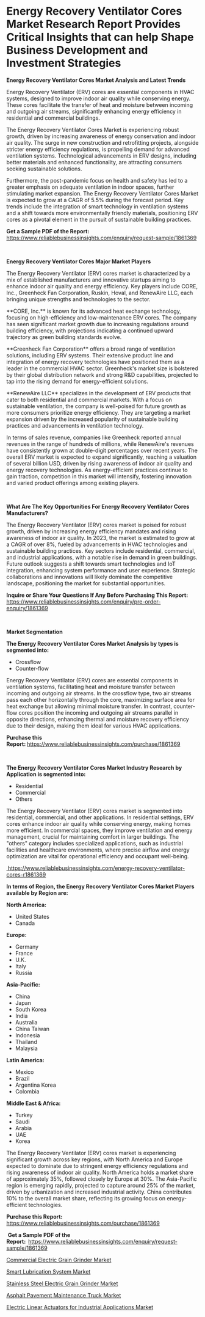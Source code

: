 <p><h1>Energy Recovery Ventilator Cores Market Research Report Provides Critical Insights that can help Shape Business Development and Investment Strategies</h1></p><p><strong>Energy Recovery Ventilator Cores Market Analysis and Latest Trends</strong></p>
<p><p>Energy Recovery Ventilator (ERV) cores are essential components in HVAC systems, designed to improve indoor air quality while conserving energy. These cores facilitate the transfer of heat and moisture between incoming and outgoing air streams, significantly enhancing energy efficiency in residential and commercial buildings.</p><p>The Energy Recovery Ventilator Cores Market is experiencing robust growth, driven by increasing awareness of energy conservation and indoor air quality. The surge in new construction and retrofitting projects, alongside stricter energy efficiency regulations, is propelling demand for advanced ventilation systems. Technological advancements in ERV designs, including better materials and enhanced functionality, are attracting consumers seeking sustainable solutions.</p><p>Furthermore, the post-pandemic focus on health and safety has led to a greater emphasis on adequate ventilation in indoor spaces, further stimulating market expansion. The Energy Recovery Ventilator Cores Market is expected to grow at a CAGR of 5.5% during the forecast period. Key trends include the integration of smart technology in ventilation systems and a shift towards more environmentally friendly materials, positioning ERV cores as a pivotal element in the pursuit of sustainable building practices.</p></p>
<p><strong>Get a Sample PDF of the Report:&nbsp;</strong> <a href="https://www.reliablebusinessinsights.com/enquiry/request-sample/1861369?utm_campaign=1847&utm_medium=2&utm_source=Github&utm_content=ia&utm_term=12042025&utm_id=energy-recovery-ventilator-cores">https://www.reliablebusinessinsights.com/enquiry/request-sample/1861369</a></p>
<p>&nbsp;</p>
<p><strong>Energy Recovery Ventilator Cores Major Market Players</strong></p>
<p><p>The Energy Recovery Ventilator (ERV) cores market is characterized by a mix of established manufacturers and innovative startups aiming to enhance indoor air quality and energy efficiency. Key players include CORE, Inc., Greenheck Fan Corporation, Ruskin, Hoval, and RenewAire LLC, each bringing unique strengths and technologies to the sector.</p><p>**CORE, Inc.** is known for its advanced heat exchange technology, focusing on high-efficiency and low-maintenance ERV cores. The company has seen significant market growth due to increasing regulations around building efficiency, with projections indicating a continued upward trajectory as green building standards evolve.</p><p>**Greenheck Fan Corporation** offers a broad range of ventilation solutions, including ERV systems. Their extensive product line and integration of energy recovery technologies have positioned them as a leader in the commercial HVAC sector. Greenheck's market size is bolstered by their global distribution network and strong R&D capabilities, projected to tap into the rising demand for energy-efficient solutions.</p><p>**RenewAire LLC** specializes in the development of ERV products that cater to both residential and commercial markets. With a focus on sustainable ventilation, the company is well-poised for future growth as more consumers prioritize energy efficiency. They are targeting a market expansion driven by the increased popularity of sustainable building practices and advancements in ventilation technology.</p><p>In terms of sales revenue, companies like Greenheck reported annual revenues in the range of hundreds of millions, while RenewAire's revenues have consistently grown at double-digit percentages over recent years. The overall ERV market is expected to expand significantly, reaching a valuation of several billion USD, driven by rising awareness of indoor air quality and energy recovery technologies. As energy-efficient practices continue to gain traction, competition in this market will intensify, fostering innovation and varied product offerings among existing players.</p></p>
<p>&nbsp;</p>
<p><strong>What Are The Key Opportunities For Energy Recovery Ventilator Cores Manufacturers?</strong></p>
<p><p>The Energy Recovery Ventilator (ERV) cores market is poised for robust growth, driven by increasing energy efficiency mandates and rising awareness of indoor air quality. In 2023, the market is estimated to grow at a CAGR of over 8%, fueled by advancements in HVAC technologies and sustainable building practices. Key sectors include residential, commercial, and industrial applications, with a notable rise in demand in green buildings. Future outlook suggests a shift towards smart technologies and IoT integration, enhancing system performance and user experience. Strategic collaborations and innovations will likely dominate the competitive landscape, positioning the market for substantial opportunities.</p></p>
<p><strong>Inquire or Share Your Questions If Any Before Purchasing This Report:</strong> <a href="https://www.reliablebusinessinsights.com/enquiry/pre-order-enquiry/1861369?utm_campaign=1847&utm_medium=2&utm_source=Github&utm_content=ia&utm_term=12042025&utm_id=energy-recovery-ventilator-cores">https://www.reliablebusinessinsights.com/enquiry/pre-order-enquiry/1861369</a></p>
<p>&nbsp;</p>
<p><strong>Market Segmentation</strong></p>
<p><strong>The Energy Recovery Ventilator Cores Market Analysis by types is segmented into:</strong></p>
<p><ul><li>Crossflow</li><li>Counter-flow</li></ul></p>
<p><p>Energy Recovery Ventilator (ERV) cores are essential components in ventilation systems, facilitating heat and moisture transfer between incoming and outgoing air streams. In the crossflow type, two air streams pass each other horizontally through the core, maximizing surface area for heat exchange but allowing minimal moisture transfer. In contrast, counter-flow cores position the incoming and outgoing air streams parallel in opposite directions, enhancing thermal and moisture recovery efficiency due to their design, making them ideal for various HVAC applications.</p></p>
<p><strong>Purchase this Report:&nbsp;</strong><a href="https://www.reliablebusinessinsights.com/purchase/1861369?utm_campaign=1847&utm_medium=2&utm_source=Github&utm_content=ia&utm_term=12042025&utm_id=energy-recovery-ventilator-cores">https://www.reliablebusinessinsights.com/purchase/1861369</a></p>
<p>&nbsp;</p>
<p><strong>The Energy Recovery Ventilator Cores Market Industry Research by Application is segmented into:</strong></p>
<p><ul><li>Residential</li><li>Commercial</li><li>Others</li></ul></p>
<p><p>The Energy Recovery Ventilator (ERV) cores market is segmented into residential, commercial, and other applications. In residential settings, ERV cores enhance indoor air quality while conserving energy, making homes more efficient. In commercial spaces, they improve ventilation and energy management, crucial for maintaining comfort in larger buildings. The "others" category includes specialized applications, such as industrial facilities and healthcare environments, where precise airflow and energy optimization are vital for operational efficiency and occupant well-being.</p></p>
<p><a href="https://www.reliablebusinessinsights.com/energy-recovery-ventilator-cores-r1861369?utm_campaign=1847&utm_medium=2&utm_source=Github&utm_content=ia&utm_term=12042025&utm_id=energy-recovery-ventilator-cores">&nbsp;https://www.reliablebusinessinsights.com/energy-recovery-ventilator-cores-r1861369</a></p>
<p><strong>In terms of Region, the Energy Recovery Ventilator Cores Market Players available by Region are:</strong></p>
<p>
    <p> <strong> North America: </strong>
        <ul>
            <li>United States</li>
            <li>Canada</li>
        </ul>
        </p> 
    <p> <strong> Europe: </strong>
        <ul>
            <li>Germany</li>
            <li>France</li>
            <li>U.K.</li>
            <li>Italy</li>
            <li>Russia</li>
        </ul>
        </p> 
    <p> <strong> Asia-Pacific: </strong>
        <ul>
            <li>China</li>
            <li>Japan</li>
            <li>South Korea</li>
            <li>India</li>
            <li>Australia</li>
            <li>China Taiwan</li>
            <li>Indonesia</li>
            <li>Thailand</li>
            <li>Malaysia</li>
        </ul>
        </p> 
    <p> <strong> Latin America: </strong>
        <ul>
            <li>Mexico</li>
            <li>Brazil</li>
            <li>Argentina Korea</li>
            <li>Colombia</li>
        </ul>
        </p> 
    <p> <strong> Middle East & Africa: </strong>
        <ul>
            <li>Turkey</li>
            <li>Saudi</li>
            <li>Arabia</li>
            <li>UAE</li>
            <li>Korea</li>
        </ul>
    </p>
    </p>
<p><p>The Energy Recovery Ventilator (ERV) cores market is experiencing significant growth across key regions, with North America and Europe expected to dominate due to stringent energy efficiency regulations and rising awareness of indoor air quality. North America holds a market share of approximately 35%, followed closely by Europe at 30%. The Asia-Pacific region is emerging rapidly, projected to capture around 25% of the market, driven by urbanization and increased industrial activity. China contributes 10% to the overall market share, reflecting its growing focus on energy-efficient technologies.</p></p>
<p><strong>Purchase this Report: </strong><a href="https://www.reliablebusinessinsights.com/purchase/1861369?utm_campaign=1847&utm_medium=2&utm_source=Github&utm_content=ia&utm_term=12042025&utm_id=energy-recovery-ventilator-cores">https://www.reliablebusinessinsights.com/purchase/1861369</a></p>
<p>&nbsp;<strong>Get a Sample PDF of the Report:&nbsp;&nbsp;</strong><a href="https://www.reliablebusinessinsights.com/enquiry/request-sample/1861369?utm_campaign=1847&utm_medium=2&utm_source=Github&utm_content=ia&utm_term=12042025&utm_id=energy-recovery-ventilator-cores">https://www.reliablebusinessinsights.com/enquiry/request-sample/1861369</a></p>
<p><strong></strong></p>
<p><p><a href="https://github.com/fungkychiman/Market-Research-Report-List-1/blob/main/commercial-electric-grain-grinder-market.md?utm_campaign=1847&utm_medium=2&utm_source=Github&utm_content=ia&utm_term=12042025&utm_id=energy-recovery-ventilator-cores">Commercial Electric Grain Grinder Market</a></p><p><a href="https://github.com/seppelharjap/Market-Research-Report-List-1/blob/main/smart-lubrication-system-market.md?utm_campaign=1847&utm_medium=2&utm_source=Github&utm_content=ia&utm_term=12042025&utm_id=energy-recovery-ventilator-cores">Smart Lubrication System Market</a></p><p><a href="https://github.com/kitsossadien/Market-Research-Report-List-1/blob/main/stainless-steel-electric-grain-grinder-market.md?utm_campaign=1847&utm_medium=2&utm_source=Github&utm_content=ia&utm_term=12042025&utm_id=energy-recovery-ventilator-cores">Stainless Steel Electric Grain Grinder Market</a></p><p><a href="https://github.com/olesjaquah/Market-Research-Report-List-1/blob/main/asphalt-pavement-maintenance-truck-market.md?utm_campaign=1847&utm_medium=2&utm_source=Github&utm_content=ia&utm_term=12042025&utm_id=energy-recovery-ventilator-cores">Asphalt Pavement Maintenance Truck Market</a></p><p><a href="https://github.com/marteyfito9/Market-Research-Report-List-1/blob/main/electric-linear-actuators-for-industrial-applications-market.md?utm_campaign=1847&utm_medium=2&utm_source=Github&utm_content=ia&utm_term=12042025&utm_id=energy-recovery-ventilator-cores">Electric Linear Actuators for Industrial Applications Market</a></p></p>
